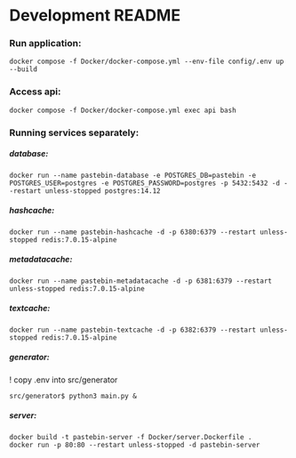 # Development README

### Run application:
```
docker compose -f Docker/docker-compose.yml --env-file config/.env up --build
```
### Access api:
```
docker compose -f Docker/docker-compose.yml exec api bash
```
### Running services separately:
##### database:
```
docker run --name pastebin-database -e POSTGRES_DB=pastebin -e POSTGRES_USER=postgres -e POSTGRES_PASSWORD=postgres -p 5432:5432 -d --restart unless-stopped postgres:14.12
```
##### hashcache:
```
docker run --name pastebin-hashcache -d -p 6380:6379 --restart unless-stopped redis:7.0.15-alpine
```
##### metadatacache:
```
docker run --name pastebin-metadatacache -d -p 6381:6379 --restart unless-stopped redis:7.0.15-alpine
```
##### textcache:
```
docker run --name pastebin-textcache -d -p 6382:6379 --restart unless-stopped redis:7.0.15-alpine
```
##### generator:
! copy .env into src/generator
```
src/generator$ python3 main.py &
```
##### server:
```
docker build -t pastebin-server -f Docker/server.Dockerfile .
docker run -p 80:80 --restart unless-stopped -d pastebin-server
```